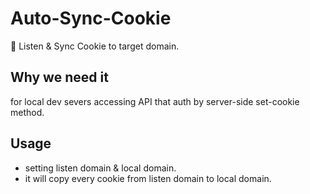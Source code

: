 # Auto-Sync-Cookie
🍪 Listen &amp; Sync Cookie to target domain.
## Why we need it
for local dev severs accessing API that auth by server-side set-cookie method.
## Usage
- setting listen domain & local domain.
- it will copy every cookie from listen domain to local domain.
